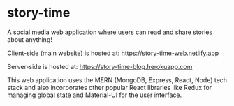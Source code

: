 # story-time

A social media web application where users can read and share stories about anything!

Client-side (main website) is hosted at: https://story-time-web.netlify.app 

Server-side is hosted at: https://story-time-blog.herokuapp.com

<!-- Here is a preview of the website:
![image.info](client/src/assets/storytime.png) -->

This web application uses the MERN (MongoDB, Express, React, Node) tech stack and also incorporates other popular React libraries like Redux for managing global state and Material-UI for the user interface.